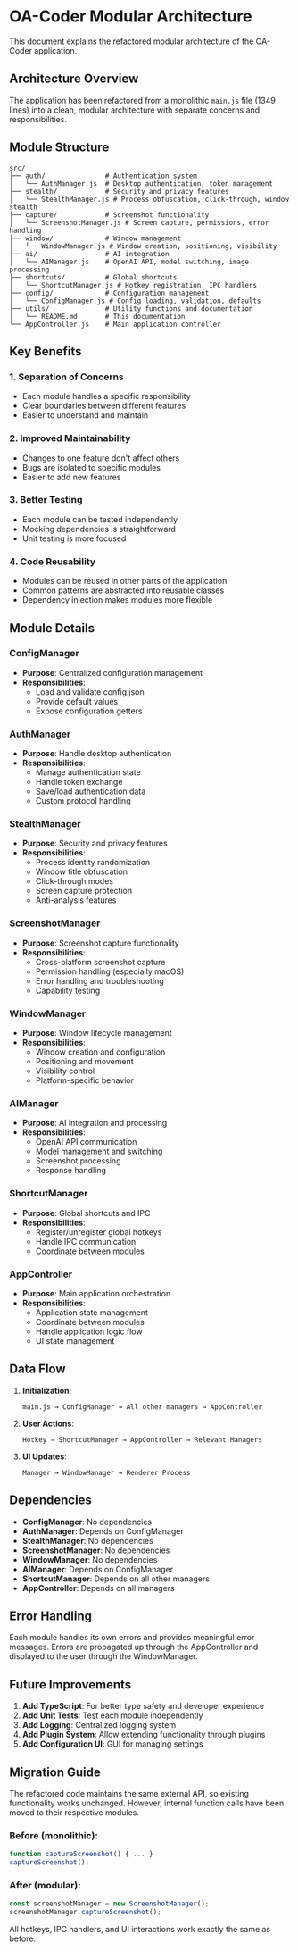 # OA-Coder Modular Architecture

This document explains the refactored modular architecture of the OA-Coder application.

## Architecture Overview

The application has been refactored from a monolithic `main.js` file (1349 lines) into a clean, modular architecture with separate concerns and responsibilities.

## Module Structure

```
src/
├── auth/               # Authentication system
│   └── AuthManager.js  # Desktop authentication, token management
├── stealth/            # Security and privacy features
│   └── StealthManager.js # Process obfuscation, click-through, window stealth
├── capture/            # Screenshot functionality
│   └── ScreenshotManager.js # Screen capture, permissions, error handling
├── window/             # Window management
│   └── WindowManager.js # Window creation, positioning, visibility
├── ai/                 # AI integration
│   └── AIManager.js    # OpenAI API, model switching, image processing
├── shortcuts/          # Global shortcuts
│   └── ShortcutManager.js # Hotkey registration, IPC handlers
├── config/             # Configuration management
│   └── ConfigManager.js # Config loading, validation, defaults
├── utils/              # Utility functions and documentation
│   └── README.md       # This documentation
└── AppController.js    # Main application controller
```

## Key Benefits

### 1. **Separation of Concerns**
- Each module handles a specific responsibility
- Clear boundaries between different features
- Easier to understand and maintain

### 2. **Improved Maintainability**
- Changes to one feature don't affect others
- Bugs are isolated to specific modules
- Easier to add new features

### 3. **Better Testing**
- Each module can be tested independently
- Mocking dependencies is straightforward
- Unit testing is more focused

### 4. **Code Reusability**
- Modules can be reused in other parts of the application
- Common patterns are abstracted into reusable classes
- Dependency injection makes modules more flexible

## Module Details

### ConfigManager
- **Purpose**: Centralized configuration management
- **Responsibilities**:
  - Load and validate config.json
  - Provide default values
  - Expose configuration getters

### AuthManager
- **Purpose**: Handle desktop authentication
- **Responsibilities**:
  - Manage authentication state
  - Handle token exchange
  - Save/load authentication data
  - Custom protocol handling

### StealthManager
- **Purpose**: Security and privacy features
- **Responsibilities**:
  - Process identity randomization
  - Window title obfuscation
  - Click-through modes
  - Screen capture protection
  - Anti-analysis features

### ScreenshotManager
- **Purpose**: Screenshot capture functionality
- **Responsibilities**:
  - Cross-platform screenshot capture
  - Permission handling (especially macOS)
  - Error handling and troubleshooting
  - Capability testing

### WindowManager
- **Purpose**: Window lifecycle management
- **Responsibilities**:
  - Window creation and configuration
  - Positioning and movement
  - Visibility control
  - Platform-specific behavior

### AIManager
- **Purpose**: AI integration and processing
- **Responsibilities**:
  - OpenAI API communication
  - Model management and switching
  - Screenshot processing
  - Response handling

### ShortcutManager
- **Purpose**: Global shortcuts and IPC
- **Responsibilities**:
  - Register/unregister global hotkeys
  - Handle IPC communication
  - Coordinate between modules

### AppController
- **Purpose**: Main application orchestration
- **Responsibilities**:
  - Application state management
  - Coordinate between modules
  - Handle application logic flow
  - UI state management

## Data Flow

1. **Initialization**:
   ```
   main.js → ConfigManager → All other managers → AppController
   ```

2. **User Actions**:
   ```
   Hotkey → ShortcutManager → AppController → Relevant Managers
   ```

3. **UI Updates**:
   ```
   Manager → WindowManager → Renderer Process
   ```

## Dependencies

- **ConfigManager**: No dependencies
- **AuthManager**: Depends on ConfigManager
- **StealthManager**: No dependencies
- **ScreenshotManager**: No dependencies
- **WindowManager**: No dependencies
- **AIManager**: Depends on ConfigManager
- **ShortcutManager**: Depends on all other managers
- **AppController**: Depends on all managers

## Error Handling

Each module handles its own errors and provides meaningful error messages. Errors are propagated up through the AppController and displayed to the user through the WindowManager.

## Future Improvements

1. **Add TypeScript**: For better type safety and developer experience
2. **Add Unit Tests**: Test each module independently
3. **Add Logging**: Centralized logging system
4. **Add Plugin System**: Allow extending functionality through plugins
5. **Add Configuration UI**: GUI for managing settings

## Migration Guide

The refactored code maintains the same external API, so existing functionality works unchanged. However, internal function calls have been moved to their respective modules.

### Before (monolithic):
```javascript
function captureScreenshot() { ... }
captureScreenshot();
```

### After (modular):
```javascript
const screenshotManager = new ScreenshotManager();
screenshotManager.captureScreenshot();
```

All hotkeys, IPC handlers, and UI interactions work exactly the same as before. 